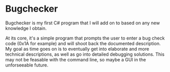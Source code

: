 # Bugchecker

Bugchecker is my first C# program that I will add on to based on any new knowledge I obtain. 

At its core, it's a simple program that prompts the user to enter a bug check code (0x1A for example) and will shoot back
the documented description. My goal as time goes on is to eventually get into elaborate and more technical descriptions,
as well as go into detailed debugging solutions. This may not be feasable with the command line, so maybe a GUI in the
unforseeable future.
